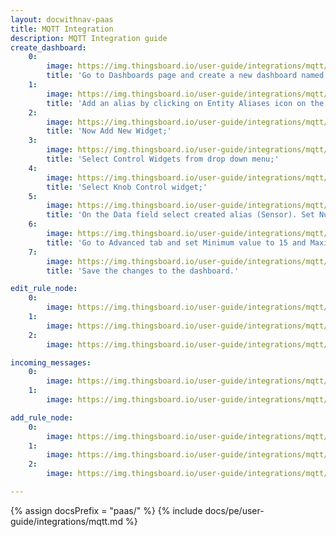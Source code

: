 ```yaml
---
layout: docwithnav-paas
title: MQTT Integration
description: MQTT Integration guide
create_dashboard:
    0:
        image: https://img.thingsboard.io/user-guide/integrations/mqtt/mqtt-integration-create-new-dashboard-1-paas.png
        title: 'Go to Dashboards page and create a new dashboard named MQTT RPC. Open this dashboard;'
    1:
        image: https://img.thingsboard.io/user-guide/integrations/mqtt/mqtt-integration-create-new-dashboard-2-paas.png
        title: 'Add an alias by clicking on Entity Aliases icon on the top-right. Name the alias (Sensor, for example), select filter type "Single Entity", type "Device" and choose our SN-001 sensor. Press Add and then Save;'
    2:
        image: https://img.thingsboard.io/user-guide/integrations/mqtt/mqtt-integration-create-new-dashboard-4-paas.png
        title: 'Now Add New Widget;'
    3:
        image: https://img.thingsboard.io/user-guide/integrations/mqtt/mqtt-integration-create-new-dashboard-5-paas.png
        title: 'Select Control Widgets from drop down menu;'
    4:
        image: https://img.thingsboard.io/user-guide/integrations/mqtt/mqtt-integration-create-new-dashboard-6-paas.png
        title: 'Select Knob Control widget;'
    5:
        image: https://img.thingsboard.io/user-guide/integrations/mqtt/mqtt-integration-create-new-dashboard-7-paas.png
        title: 'On the Data field select created alias (Sensor). Set Number of digits after floating point to 0;'
    6:
        image: https://img.thingsboard.io/user-guide/integrations/mqtt/mqtt-integration-create-new-dashboard-8-paas.png
        title: 'Go to Advanced tab and set Minimum value to 15 and Maximum value to 45. Leave the rest by default. Click Add to create widget;'
    7:
        image: https://img.thingsboard.io/user-guide/integrations/mqtt/mqtt-integration-create-new-dashboard-9-paas.png
        title: 'Save the changes to the dashboard.'

edit_rule_node:
    0:
        image: https://img.thingsboard.io/user-guide/integrations/mqtt/mqtt-integration-create-edit-message-type-switch-1-paas.png
    1:
        image: https://img.thingsboard.io/user-guide/integrations/mqtt/mqtt-integration-create-edit-message-type-switch-2-paas.png
    2:
        image: https://img.thingsboard.io/user-guide/integrations/mqtt/mqtt-integration-create-edit-message-type-switch-3-paas.png

incoming_messages:
    0:
        image: https://img.thingsboard.io/user-guide/integrations/mqtt/mqtt-integration-incoming-messages-2.png
    1:
        image: https://img.thingsboard.io/user-guide/integrations/mqtt/mqtt-integration-incoming-messages-3.png

add_rule_node:
    0:
        image: https://img.thingsboard.io/user-guide/integrations/mqtt/mqtt-integration-integration-downlink-node-1.png
    1:
        image: https://img.thingsboard.io/user-guide/integrations/mqtt/mqtt-integration-integration-downlink-node-2.png
    2:
        image: https://img.thingsboard.io/user-guide/integrations/mqtt/mqtt-integration-integration-downlink-node-3.png

---
```

{% assign docsPrefix = "paas/" %}
{% include docs/pe/user-guide/integrations/mqtt.md %}
